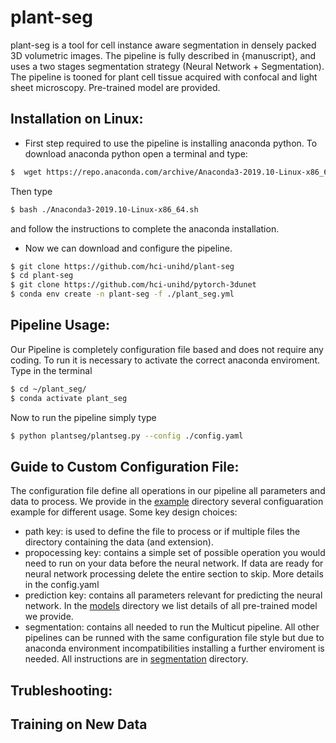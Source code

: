 # plant-seg
plant-seg is a tool for cell instance aware segmentation in densely packed 3D volumetric images.
The pipeline is fully described in {manuscript}, and uses a two stages segmentation strategy (Neural Network + Segmentation).
The pipeline is tooned for plant cell tissue acquired with confocal and light sheet microscopy.
Pre-trained model are provided.  

## Installation on Linux:
- First step required to use the pipeline is installing anaconda python. 
To download anaconda python open a terminal and type:
```Bash
$  wget https://repo.anaconda.com/archive/Anaconda3-2019.10-Linux-x86_64.sh
```
Then type
```bash
$ bash ./Anaconda3-2019.10-Linux-x86_64.sh
```
and follow the instructions to complete the anaconda installation. 

- Now we can download and configure the pipeline. 
```bash
$ git clone https://github.com/hci-unihd/plant-seg
$ cd plant-seg
$ git clone https://github.com/hci-unihd/pytorch-3dunet
$ conda env create -n plant-seg -f ./plant_seg.yml
```
## Pipeline Usage:
Our Pipeline is completely configuration file based and does not require any coding.
To run it is necessary to activate the correct anaconda enviroment. Type in the terminal
```bash
$ cd ~/plant_seg/
$ conda activate plant_seg
```
Now to run the pipeline simply type
```bash
$ python plantseg/plantseg.py --config ./config.yaml
```
## Guide to Custom Configuration File:
The configuration file define all operations in our pipeline all parameters and data to process.
We provide in the [example](example/README.md) directory several configuaration example for different usage.
Some key design choices:
* path key: is used to define the file to process or if multiple files the directory containing the data 
(and extension).
* propocessing key: contains a simple set of possible operation you would need to run on your data before 
the neural network. If data are ready for neural network processing delete the entire section to skip.
More details in the config.yaml
* prediction key: contains all parameters relevant for predicting the neural network. 
In the [models](plantseg/models/README.md) directory we list details of all pre-trained model we provide.
* segmentation: contains all needed to run the Multicut pipeline. All other pipelines can be runned with the same
configuration file style but due to anaconda environment incompatibilities installing a further enviroment is needed.
All instructions are in [segmentation](plantseg/segmentation/README.md) directory.
## Trubleshooting:

## Training on New Data